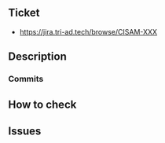 ## Ticket

<!-- JIRA ticket URL -->

- <https://jira.tri-ad.tech/browse/CISAM-XXX>

## Description

<!-- the main purpose of this pull request -->

### Commits

<!-- list major commits and changes -->

## How to check

<!-- write procedures of check, expected results etc. -->

## Issues

<!-- write issues if they exist -->

